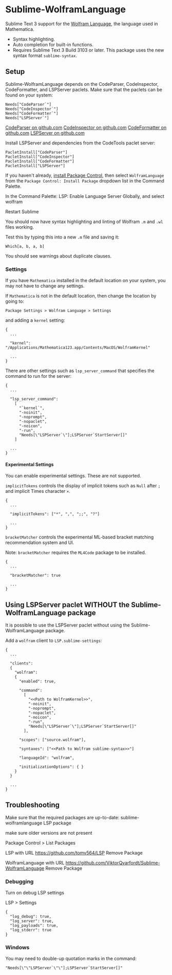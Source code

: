 # Sublime-WolframLanguage

Sublime Text 3 support for the [Wolfram Language](https://en.wikipedia.org/wiki/Wolfram_Language), the language used in Mathematica.

- Syntax highlighting.
- Auto completion for built-in functions.
- Requires Sublime Text 3 Build 3103 or later. This package uses the new syntax format `sublime-syntax`.


## Setup

Sublime-WolframLanguage depends on the CodeParser, CodeInspector, CodeFormatter, and LSPServer paclets. Make sure that the paclets can be found on your system:
```
Needs["CodeParser`"]
Needs["CodeInspector`"]
Needs["CodeFormatter`"]
Needs["LSPServer`"]
```

[CodeParser on github.com](https://github.com/<<TODO_placeholder_for_actual_link>>)
[CodeInspector on github.com](https://github.com/<<TODO_placeholder_for_actual_link>>)
[CodeFormatter on github.com](https://github.com/<<TODO_placeholder_for_actual_link>>)
[LSPServer on github.com](https://github.com/<<TODO_placeholder_for_actual_link>>)

Install LSPServer and dependencies from the CodeTools paclet server:
```
PacletInstall["CodeParser"]
PacletInstall["CodeInspector"]
PacletInstall["CodeFormatter"]
PacletInstall["LSPServer"]
```

If you haven't already, [install Package Control](https://packagecontrol.io/installation), then select `WolframLanguage` from the `Package Control: Install Package` dropdown list in the Command Palette.


In the Command Palette: LSP: Enable Language Server Globally, and select wolfram


Restart Sublime

You should now have syntax highlighting and linting of Wolfram `.m` and `.wl` files working.

Test this by typing this into a new `.m` file and saving it:
```
Which[a, b, a, b]
```

You should see warnings about duplicate clauses.


### Settings

If you have `Mathematica` installed in the default location on your system, you may not have to change any settings.

If `Mathematica` is not in the default location, then change the location by going to:

`Package Settings > Wolfram Language > Settings`

and adding a `kernel` setting:

```
{
  ...

  "kernel": "/Applications/Mathematica123.app/Contents/MacOS/WolframKernel"
  
  ...
}

```

There are other settings such as `lsp_server_command` that specifies the command to run for the server:

```
{
  ...

  "lsp_server_command":
    [
      "`kernel`",
      "-noinit",
      "-noprompt",
      "-nopaclet",
      "-noicon",
      "-run",
      "Needs[\"LSPServer`\"];LSPServer`StartServer[]"
    ]

  ...
}
```

#### Experimental Settings

You can enable experimental settings. These are not supported.

`implicitTokens` controls the display of implicit tokens such as `Null` after `;` and implicit Times character `×`.

```
{
  ...

  "implicitTokens": ["*", ",", ";;", "?"]

  ...
}
```

`bracketMatcher` controls the experimental ML-based bracket matching recommendation system and UI.

Note: `bracketMatcher` requires the `ML4Code` package to be installed.

```
{
  ...

  "bracketMatcher": true

  ...
}
```




## Using LSPServer paclet WITHOUT the Sublime-WolframLanguage package

It is possible to use the LSPServer paclet without using the Sublime-WolframLanguage package.

Add a `wolfram` client to `LSP.sublime-settings`:
```
{
  ...

  "clients":
  {
    "wolfram":
    {
      "enabled": true,

      "command":
        [
          "<<Path to WolframKernel>>",
          "-noinit",
          "-noprompt",
          "-nopaclet",
          "-noicon",
          "-run",
          "Needs[\"LSPServer`\"];LSPServer`StartServer[]"
        ],
  
      "scopes": ["source.wolfram"],
 
      "syntaxes": ["<<Path to Wolfram sublime-syntax>>"]

      "languageId": "wolfram",
  
      "initializationOptions": { }
    }
  }

  ...
}
```


## Troubleshooting


Make sure that the required packages are up-to-date:
sublime-wolframlanguage
LSP package

make sure older versions are not present

Package Control > List Packages


LSP with URL https://github.com/tomv564/LSP
Remove Package


WolframLanguage with URL https://github.com/ViktorQvarfordt/Sublime-WolframLanguage
Remove Package

### Debugging

Turn on debug LSP settings


LSP > Settings

```
{
  "log_debug": true,
  "log_server": true,
  "log_payloads": true,
  "log_stderr": true
}
```

### Windows

You may need to double-up quotation marks in the command:

``"Needs[\"\"LSPServer`\"\"];LSPServer`StartServer[]"``



